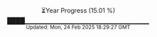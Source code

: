 <p align="center">
⏳Year Progress (15.01 %) <br>
████▁▁▁▁▁▁▁▁▁▁▁▁▁▁▁▁▁▁▁▁▁▁▁▁▁▁ <br>
<sub>Updated: Mon, 24 Feb 2025 18:29:27 GMT</sub>
</p>

